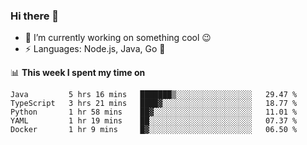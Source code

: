 ### Hi there 👋

<!--
**nodejh/nodejh** is a ✨ _special_ ✨ repository because its `README.md` (this file) appears on your GitHub profile.

Here are some ideas to get you started:

- 🔭 I’m currently working on ...
- 🌱 I’m currently learning ...
- 👯 I’m looking to collaborate on ...
- 🤔 I’m looking for help with ...
- 💬 Ask me about ...
- 📫 How to reach me: ...
- 😄 Pronouns: ...
- ⚡ Fun fact: ...
-->

- 🔭 I’m currently working on something cool :wink:
- ⚡ Languages: Node.js, Java, Go :thought_balloon:

📊 **This week I spent my time on**

<!--START_SECTION:waka-->
```text
Java         5 hrs 16 mins   ███████▒░░░░░░░░░░░░░░░░░   29.47 % 
TypeScript   3 hrs 21 mins   ████▓░░░░░░░░░░░░░░░░░░░░   18.77 % 
Python       1 hr 58 mins    ██▓░░░░░░░░░░░░░░░░░░░░░░   11.01 % 
YAML         1 hr 19 mins    ██░░░░░░░░░░░░░░░░░░░░░░░   07.37 % 
Docker       1 hr 9 mins     █▓░░░░░░░░░░░░░░░░░░░░░░░   06.50 % 
```
<!--END_SECTION:waka-->


<!--
:traffic_light: **Visitors**

![visitors](https://visitor-badge.glitch.me/badge?page_id=nodejh.nodejh)
-->
